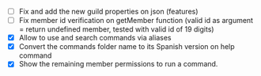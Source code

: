 - [ ] Fix and add the new guild properties on json (features)
- [ ] Fix member id verification on getMember function (valid id as argument = return undefined member, tested with valid id of 19 digits)
- [x] Allow to use and search commands via aliases
- [x] Convert the commands folder name to its Spanish version on help command
- [x] Show the remaining member permissions to run a command.
